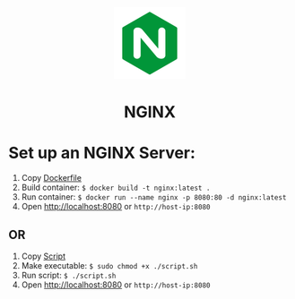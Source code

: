 <div align="center">
  <a href="https://nginx.org">
    <picture>
      <img alt="Nginx logo" src="/x-assets/logos/nginx.svg" height="128">
    </picture>
  </a>
  <h1>NGINX</h1>
</div>



# Set up an NGINX Server:

1. Copy [Dockerfile](./Dockerfile)
2. Build container: `$ docker build -t nginx:latest .`
3. Run container: `$ docker run --name nginx -p 8080:80 -d nginx:latest`
4. Open [http://localhost:8080](http://localhost:8080) or `http://host-ip:8080`

## OR

1. Copy [Script](./script.sh)
2. Make executable: `$ sudo chmod +x ./script.sh`
3. Run script: `$ ./script.sh`
4. Open [http://localhost:8080](http://localhost:8080) or `http://host-ip:8080`
